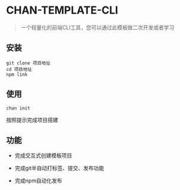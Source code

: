 # CHAN-TEMPLATE-CLI
> 一个轻量化的前端CLI工具，您可以通过此模板做二次开发或者学习

## 安装



```shell
git clone 项目地址
cd 项目地址
npm link
```

## 使用
```shell
chan init
```
按照提示完成项目搭建

## 功能
  
- 完成交互式创建模板项目

- 完成git半自动打标签、提交、发布功能

- 完成npm自动化发布
